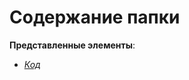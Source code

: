 # Содержание папки

**Представленные элементы**:


* [*Код*](https://github.com/IrinaKazantseva/WEB/blob/main/JavaScript/HomeWork_JS/js_homework.html)





